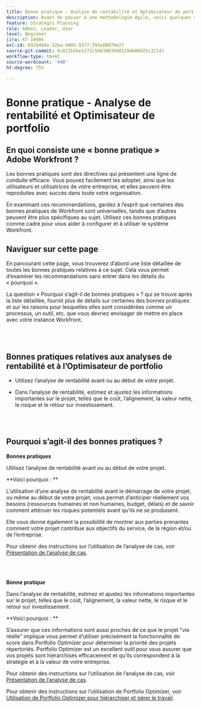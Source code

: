 ```yaml
---
title: Bonne pratique - Analyse de rentabilité et Optimisateur de portfolio
description: Avant de passer à une méthodologie Agile, voici quelques conseils et questions à se poser.
feature: Strategic Planning
role: Admin, Leader, User
level: Beginner
jira: KT-10904
exl-id: 6928404e-52ba-4905-9377-295e80d79e27
source-git-commit: 0c822b5be5272c5b638039d83294b00d25c32141
workflow-type: tm+mt
source-wordcount: '440'
ht-degree: 75%

---
```


# Bonne pratique - Analyse de rentabilité et Optimisateur de portfolio

## En quoi consiste une « bonne pratique » Adobe Workfront ?

Les bonnes pratiques sont des directives qui présentent une ligne de conduite efficace. Vous pouvez facilement les adopter, ainsi que les utilisateurs et utilisatrices de votre entreprise, et elles peuvent être reproduites avec succès dans toute votre organisation.

En examinant ces recommandations, gardez à l’esprit que certaines des bonnes pratiques de Workfront sont universelles, tandis que d’autres peuvent être plus spécifiques au sujet. Utilisez ces bonnes pratiques comme cadre pour vous aider à configurer et à utiliser le système Workfront.

## Naviguer sur cette page

En parcourant cette page, vous trouverez d’abord une liste détaillée de toutes les bonnes pratiques relatives à ce sujet. Cela vous permet d’examiner les recommandations sans entrer dans les détails du « pourquoi ».

La question « Pourquoi s’agit-il de bonnes pratiques » ? qui se trouve après la liste détaillée, fournit plus de détails sur certaines des bonnes pratiques et sur les raisons pour lesquelles elles sont considérées comme un processus, un outil, etc. que vous devriez envisager de mettre en place avec votre instance Workfront.

</br>
</br>

## Bonnes pratiques relatives aux analyses de rentabilité et à l’Optimisateur de portfolio

* Utilisez l’analyse de rentabilité avant ou au début de votre projet.

* Dans l’analyse de rentabilité, estimez et ajustez les informations importantes sur le projet, telles que le coût, l’alignement, la valeur nette, le risque et le retour sur investissement.

</br>
</br>

## Pourquoi s’agit-il des bonnes pratiques ?

**Bonnes pratiques**

Utilisez l’analyse de rentabilité avant ou au début de votre projet.

**Voici pourquoi : **

L’utilisation d’une analyse de rentabilité avant le démarrage de votre projet, ou même au début de votre projet, vous permet d’anticiper réellement vos besoins (ressources humaines et non humaines, budget, délais) et de savoir comment atténuer les risques potentiels avant qu’ils ne se produisent.

Elle vous donne également la possibilité de montrer aux parties prenantes comment votre projet contribue aux objectifs du service, de la région et/ou de l’entreprise.

Pour obtenir des instructions sur l’utilisation de l’analyse de cas, voir [Présentation de l’analyse de cas](https://experienceleague.adobe.com/docs/workfront-learn/tutorials-workfront/manage-work/portfolios/introduction-to-the-business-case.html).

</br>
</br>

**Bonne pratique**

Dans l’analyse de rentabilité, estimez et ajustez les informations importantes sur le projet, telles que le coût, l’alignement, la valeur nette, le risque et le retour sur investissement.

**Voici pourquoi : **

S’assurer que ces informations sont aussi proches de ce que le projet &quot;vie réelle&quot; implique vous permet d’utiliser précisément la fonctionnalité de score dans Portfolio Optimizer pour déterminer la priorité des projets répertoriés. Portfolio Optimizer est un excellent outil pour vous assurer que vos projets sont hiérarchisés efficacement et qu’ils correspondent à la stratégie et à la valeur de votre entreprise.

Pour obtenir des instructions sur l’utilisation de l’analyse de cas, voir [Présentation de l’analyse de cas](https://experienceleague.adobe.com/docs/workfront-learn/tutorials-workfront/manage-work/portfolios/introduction-to-the-business-case.html).

Pour obtenir des instructions sur l’utilisation de Portfolio Optimizer, voir [Utilisation de Portfolio Optimizer pour hiérarchiser et gérer le travail](https://experienceleague.adobe.com/docs/workfront-learn/tutorials-workfront/manage-work/portfolios/prioritize-and-manage-work-with-portfolios.html).

